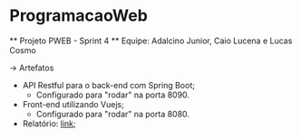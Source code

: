 # ProgramacaoWeb
** Projeto PWEB - Sprint 4 **
Equipe: Adalcino Junior, Caio Lucena e Lucas Cosmo

-> Artefatos
* API Restful para o back-end com Spring Boot;
  * Configurado para "rodar" na porta 8090.
* Front-end utilizando Vuejs;
  * Configurado para "rodar" na porta 8080.
* Relatório: <a href="https://drive.google.com/open?id=1_5Y8tZ8Qw2Xijufy8SuWYKBQN5Qzktp_jd9vuPeFJhs">link</a>;
